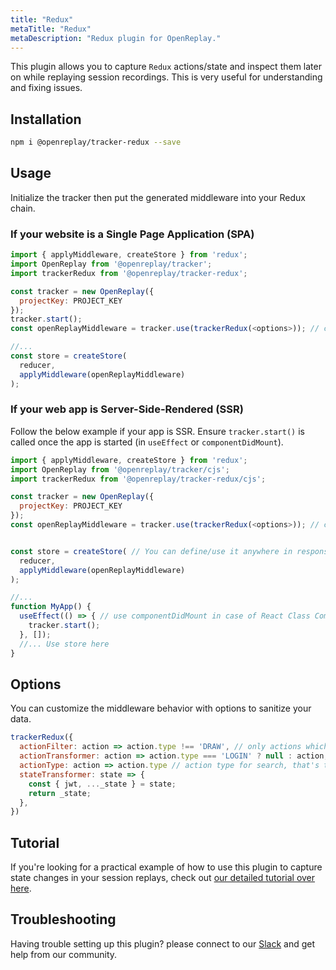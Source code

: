 ```yaml
---
title: "Redux"
metaTitle: "Redux"
metaDescription: "Redux plugin for OpenReplay."
---
```


This plugin allows you to capture `Redux` actions/state and inspect them later on while replaying session recordings. This is very useful for understanding and fixing issues.

## Installation

```bash
npm i @openreplay/tracker-redux --save
```

## Usage

Initialize the tracker then put the generated middleware into your Redux chain.

### If your website is a Single Page Application (SPA)

```js
import { applyMiddleware, createStore } from 'redux';
import OpenReplay from '@openreplay/tracker';
import trackerRedux from '@openreplay/tracker-redux';

const tracker = new OpenReplay({
  projectKey: PROJECT_KEY
});
tracker.start();
const openReplayMiddleware = tracker.use(trackerRedux(<options>)); // check list of available options below

//...
const store = createStore(
  reducer,
  applyMiddleware(openReplayMiddleware) 
);
```

### If your web app is Server-Side-Rendered (SSR)

Follow the below example if your app is SSR. Ensure `tracker.start()` is called once the app is started (in `useEffect` or `componentDidMount`).

```js
import { applyMiddleware, createStore } from 'redux';
import OpenReplay from '@openreplay/tracker/cjs';
import trackerRedux from '@openreplay/tracker-redux/cjs';

const tracker = new OpenReplay({
  projectKey: PROJECT_KEY
});
const openReplayMiddleware = tracker.use(trackerRedux(<options>)); // check list of available options below


const store = createStore( // You can define/use it anywhere in response handlers
  reducer,
  applyMiddleware(openReplayMiddleware)
);

//...
function MyApp() {
  useEffect(() => { // use componentDidMount in case of React Class Component
    tracker.start();
  }, []);
  //... Use store here
}

```

## Options

You can customize the middleware behavior with options to sanitize your data.

```js
trackerRedux({
  actionFilter: action => action.type !== 'DRAW', // only actions which pass this test will be recorded
  actionTransformer: action => action.type === 'LOGIN' ? null : action,
  actionType: action => action.type // action type for search, that's the default one
  stateTransformer: state => {
    const { jwt, ..._state } = state;
    return _state;
  },
})
```
## Tutorial
If you're looking for a practical example of how to use this plugin to capture state changes in your session replays, check out [our detailed tutorial over here](/tutorials/redux).

## Troubleshooting

Having trouble setting up this plugin? please connect to our [Slack](https://slack.openreplay.com) and get help from our community.